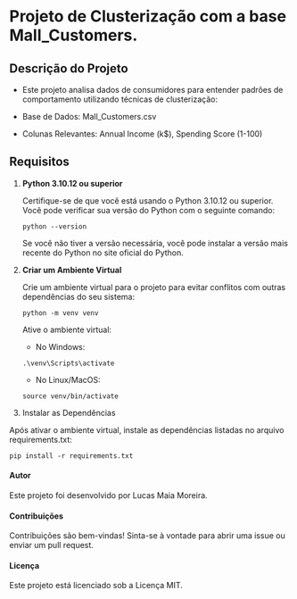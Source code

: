 # Projeto de Clusterização com a base Mall_Customers.

## Descrição do Projeto
- Este projeto analisa dados de consumidores para entender padrões de comportamento utilizando técnicas de clusterização:

- Base de Dados: Mall_Customers.csv
- Colunas Relevantes: Annual Income (k$), Spending Score (1-100)


## Requisitos

1. **Python 3.10.12 ou superior**

   Certifique-se de que você está usando o Python 3.10.12 ou superior. Você pode verificar sua versão do Python com o seguinte comando:

   ```
   python --version
   ```


    Se você não tiver a versão necessária, você pode instalar a versão mais recente do Python no site oficial do Python.

2. **Criar um Ambiente Virtual**

    Crie um ambiente virtual para o projeto para evitar conflitos com outras dependências do seu sistema:

    ```
    python -m venv venv
    ```
    Ative o ambiente virtual:

    - No Windows:
    ```
    .\venv\Scripts\activate
    ```
    - No Linux/MacOS:
    ```
    source venv/bin/activate
    ```
3. Instalar as Dependências

Após ativar o ambiente virtual, instale as dependências listadas no arquivo requirements.txt:

```
pip install -r requirements.txt
```

#### Autor
Este projeto foi desenvolvido por Lucas Maia Moreira.

#### Contribuições
Contribuições são bem-vindas! Sinta-se à vontade para abrir uma issue ou enviar um pull request.

#### Licença
Este projeto está licenciado sob a Licença MIT.


    


